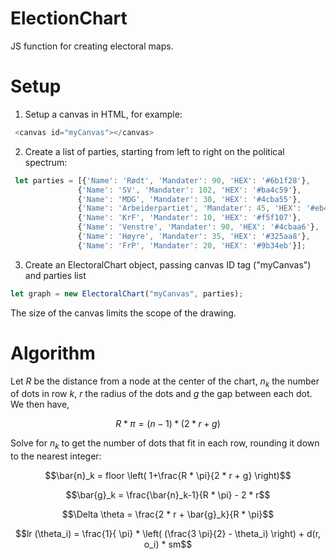 # ElectionChart

JS function for creating electoral maps.

# Setup

 1) Setup a canvas in HTML, for example:

```javascript
 <canvas id="myCanvas"></canvas>
```

 2) Create a list of parties, starting from left to right on the political spectrum:

```javascript
 let parties = [{'Name': 'Rødt', 'Mandater': 90, 'HEX': '#6b1f28'},
               {'Name': 'SV', 'Mandater': 102, 'HEX': '#ba4c59'},
               {'Name': 'MDG', 'Mandater': 30, 'HEX': '#4cba55'},
               {'Name': 'Arbeiderpartiet', 'Mandater': 45, 'HEX': '#eb4034'},
               {'Name': 'KrF', 'Mandater': 10, 'HEX': '#f5f107'},
               {'Name': 'Venstre', 'Mandater': 90, 'HEX': '#4cbaa6'},
               {'Name': 'Høyre', 'Mandater': 35, 'HEX': '#325aa8'},
               {'Name': 'FrP', 'Mandater': 20, 'HEX': '#9b34eb'}];

```

3) Create an ElectoralChart object, passing canvas ID tag ("myCanvas") and parties list

```javascript
let graph = new ElectoralChart("myCanvas", parties);
```

The size of the canvas limits the scope of the drawing.


# Algorithm
Let $R$ be the distance from a node at the center of the chart, $n_k$ the number of dots in row $k$, $r$ the radius of the dots and $g$ the gap between each dot. We then have,

```math
R *\pi = (n-1)*(2 * r + g)
```

Solve for $n_k$ to get the number of dots that fit in each row, rounding it down to the nearest integer:

```math
\bar{n}_k = floor \left( 1+\frac{R * \pi}{2 * r + g} \right)
```

```math
\bar{g}_k = \frac{\bar{n}_k-1}{R * \pi} - 2 * r
```

```math
\Delta \theta = \frac{2 * r + \bar{g}_k}{R * \pi}
```




```math
lr (\theta_i) = \frac{1}{ \pi}  * \left( (\frac{3 \pi}{2} - \theta_i) \right)  + d(r, o_i) * sm
```

